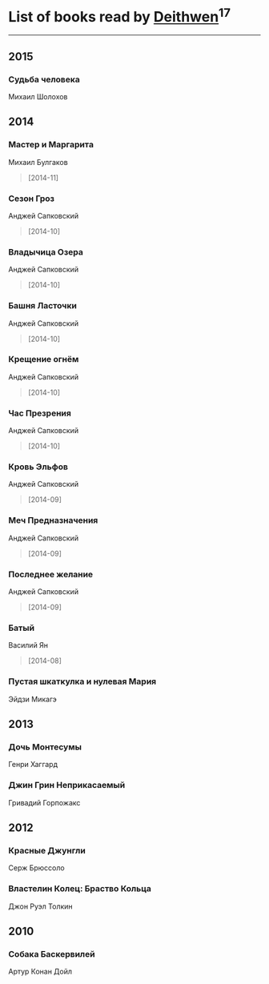 # List of books read by [Deithwen](http://vk.com/id371574201)<sup>17</sup>
---

## 2015

### Судьба человека
Михаил Шолохов



## 2014

### Мастер и Маргарита
Михаил Булгаков
> [2014-11] 


### Сезон Гроз
Анджей Сапковский
> [2014-10] 


### Владычица Озера
Анджей Сапковский
> [2014-10] 


### Башня Ласточки
Анджей Сапковский
> [2014-10] 


### Крещение огнём
Анджей Сапковский
> [2014-10] 


### Час Презрения
Анджей Сапковский
> [2014-10] 


### Кровь Эльфов
Анджей Сапковский
> [2014-09] 


### Меч Предназначения
Анджей Сапковский
> [2014-09] 


### Последнее желание
Анджей Сапковский
> [2014-09] 


### Батый
Василий Ян
> [2014-08] 


### Пустая шкаткулка и нулевая Мария
Эйдзи Микагэ



## 2013

### Дочь Монтесумы
Генри Хаггард


### Джин Грин Неприкасаемый
Гривадий Горпожакс



## 2012

### Красные Джунгли
Серж Брюссоло


### Властелин Колец: Браство Кольца
Джон Руэл Толкин



## 2010

### Собака Баскервилей
Артур Конан Дойл



